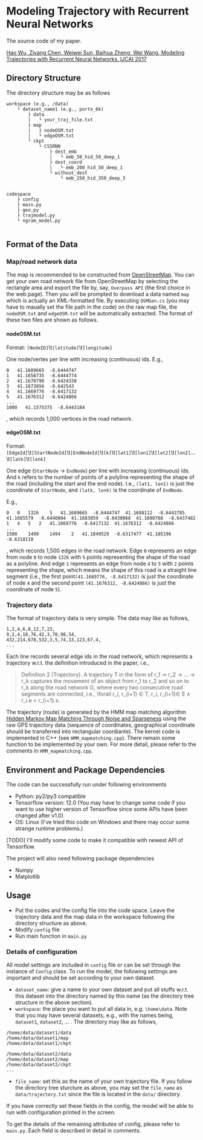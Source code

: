 # Modeling Trajectory with Recurrent Neural Networks

The source code of my paper.

[Hao Wu, Ziyang Chen, Weiwei Sun, Baihua Zheng, Wei Wang, Modeling Trajectories with Recurrent Neural Networks. IJCAI 2017](http://static.ijcai.org/proceedings-2017/0430.pdf)

## Directory Structure
The directory structure may be as follows
```
workspace (e.g., /data)
    └ dataset_name1 (e.g., porto_6k)
        ├ data
        |   └ your_traj_file.txt
        ├ map
        |   ├ nodeOSM.txt
        |   └ edgeOSM.txt
        └ ckpt
            └ CSSRNN
                ├ dest_emb
                |   └ emb_50_hid_50_deep_1
                ├ dest_coord
                |   └ emb_200_hid_50_deep_1
                └ without_dest
                    └ emb_250_hid_350_deep_3

  
codespace
    ├ config
    ├ main.py
    ├ geo.py
    ├ trajmodel.py
    └ ngram_model.py
    
```

## Format of the Data
### Map/road network data
The map is recommended to be constructed from [OpenStreetMap](http://www.openstreetmap.org/export#).
You can get your own road network file from OpenStreetMap by selecting the rectangle area and export the file by, say, `Overpass API` (the first choice in the web page).
Then you will be prompted to download a data named `map` which is actually an XML-formatted file. 
By executing `OSMGen.cs` (you may have to maually set the file path in the code) on the raw map file, the `nodeOSM.txt` and `edgeOSM.txt` will be automatically extracted. 
The format of these two files are shown as follows.

#### nodeOSM.txt
Format: `[NodeID]`\t`[latitude]`\t`[longitude]`

One node/vertex per line with increasing (continuous) ids.
E.g.,
```
0   41.1689665  -8.6444747
1   41.1658735  -8.6444774
2   41.1670798  -8.6424338
3   41.1673856  -8.642543
4   41.1669776  -8.6417132
5   41.1676312  -8.6424866
...
1000   41.1575375  -8.6443184
```
, which records 1,000 vertices in the road network.

#### edgeOSM.txt
Format: `[EdgeId]`\t`[StartNodeId]`\t`[EndNodeId]`\t`[k]`\t`[lat1]`\t`[lon1]`\t`[lat2]`\t`[lon2]`...\t`[latk]`\t`[lonk]`

One edge (`StartNode` -> `EndNode`) per line with increasing (continuous) ids.
And `k` refers to the number of points of a polyline representing the shape of the road (including the start and the end node).
I.e., `(lat1, lon1)` is just the coordinate of `StartNode`, and `(latk, lonk)` is the coordinate of `EndNode`.

E.g.,
```
0   0   1326    5   41.1689665  -8.6444747  41.1688112  -8.6443785  41.1685579  -8.6440804  41.1683059  -8.6438068  41.1680768  -8.6437482
1   4   5   2   41.1669776  -8.6417132  41.1676312  -8.6424866
...
1500    1499    1494    2   41.1849529  -8.6317477  41.185196   -8.6318118
```
, which records 1,500 edges in the road network.
Edge `0` represents an edge from node `0` to node `1326` with `5` points representing the shape of the road as a 
polyline. And edge `1` represents an edge from node `4` to `5` with `2` points representing the shape, which means the 
shape of this road is a straight line segment (i.e., the first point`(41.1669776, -8.6417132)` is just the coordinate of 
node `4` and the second point `(41.1676312, -8.6424866)` is just the coordinate of node `5`).

### Trajectory data
The format of trajectory data is very simple. The data may like as follows,
```
1,2,4,6,8,12,7,23,
9,2,4,18,76,42,3,78,98,54,
432,214,678,532,3,5,74,13,123,67,4,
...
```
Each line records several edge ids in the road network, which represents a trajectory w.r.t. the definition introduced 
in the paper, i.e.,
>Definition 2 (Trajectory). 
A trajectory T in the form of r_1 → r_2 → … → r_k captures the movement of an object from r_1 to r_2 and so on to r_k 
along the road network G, where every two consecutive road segments are connected, i.e., \forall r_i, r_{i+1} ∈ T, 
r_i, r_{i+1}∈ E ∧ r_i.e = r_{i+1}.s.

The trajectory (route) is generated by the HMM map matching algorithm [Hidden Markov Map Matching Through Noise and Sparseness](http://dl.acm.org/citation.cfm?id=1653818) using the raw GPS trajectory data (sequence of coordinates, geographical coordinate should be transferred into rectangular coordiante). The kernel code is implemented in C++ (see `HMM_mapmatching.cpp`). There remain some function to be implemented by your own. For more detail, please refer to the comments in `HMM_mapmatching.cpp`.

## Environment and Package Dependencies
The code can be successfully run under following environments
- Python: py2/py3 compatible
- Tensorflow version: 12.0 (You may have to change some code if you want to use higher version of Tensorflow since some APIs have been changed after v1.0)
- OS: Linux (I've tried this code on Windows and there may occur some strange runtime problems.)

[TODO] I'll modify some code to make it compatible with newest API of Tensorflow.

The project will also need following package dependencies
- Numpy
- Matplotlib

## Usage
- Put the codes and the config file into the code space. Leave the trajectory data and the map data in the workspace
 following the directory structure as above.
- Modify `config` file
- Run main function in `main.py`   

### Details of configuration
All model settings are included in `config` file or can be set through the instance of `Config` class.
To run the model, the following settings are important and should be set according to your own dataset.
- `dataset_name`: give a name to your own dataset and put all stuffs w.r.t. this dataset into the directory named by 
this name (as the directory tree structure in the above section).
- `workspace`: the place you want to put all data in, e.g. `\home\data`. Note that you may have several datasets, 
e.g., with the names being, `dataset1`, `dataset2`, ... .
The directory may like as follows,
```
/home/data/dataset1/data
/home/data/dataset1/map
/home/data/dataset1/ckpt
 
/home/data/dataset2/data
/home/data/dataset2/map
/home/data/dataset2/ckpt
...
```
- `file_name`: set this as the name of your own trajectory file. If you follow the directory tree sturcture as above,
you may set the `file_name` as `data/trajectory.txt` since the file is located in the `data/` directory.

If you have correctly set these fields in the config, the model will be able to run with configuration printed in the screen.

To get the details of the remaining attributes of config, please refer to `main.py`. Each field is described in detail
 in comments.

